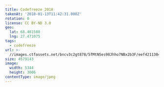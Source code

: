 ```yaml
---
title: Codefreeze 2018
takenAt: '2018-01-13T11:42:31.000Z'
rotation: 0
license: CC BY-ND 3.0
geo:
  lat: 68.481588
  lng: 27.471075
tags:
  - codefreeze
url: >-
  //images.ctfassets.net/bncv3c2gt878/5fMtNSes98Jhho7NBx2b3F/eef4211304a23932267f34c7b150b20e/codefreeze-2018_39801806411_o
size: 4579143
image:
  width: 5344
  height: 3006
contentType: image/jpeg
---
```


